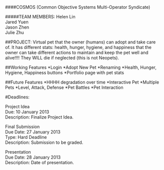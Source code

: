 ####COSMOS (Common Objective Systems Multi-Operator Syndicate)

#####TEAM MEMBERS:
Helen Lin<br>
Jared Yuen<br>
Jason Zhen<br>
Julie Zhu

##PROJECT:
Virtual pet that the owner (humans) can adopt and take care of. It has different stats: health, hunger, hygiene, and happiness that the owner can take different actions to maintain and keep the pet well and alive!!!! They WILL die if neglected (this is not Neopets). 

##Working Features
*Login
*Adopt New Pet
*Renaming
*Health, Hunger, Hygiene, Happiness buttons
*Portfolio page with pet stats

##Future Features
*HHHH degradation over time
*Interactive Pet
*Multiple Pets
*Level, Attack, Defense
*Pet Battles
*Pet Interaction

#Deadlines:

Project Idea<br>
Due: 10 January 2013<br>
Description: Finalize Project Idea.<br>

Final Submission<br>
Due Date: 27 January 2013<br>
Type: Hard Deadline<br>
Description: Submission to be graded.<br>

Presentation<br>
Due Date: 28 January 2013<br>
Description: Date of presentation.<br>
